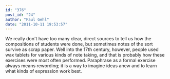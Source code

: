 ```yaml
---
id: "376"
post_id: "24"
author: "Paul Gehl"
date: "2011-10-11 19:53:57"
---
```

We really don't have too many clear, direct sources to tell us how the compositions of students were done, but sometimes notes of the sort survive as scrap paper. Well into the 17th century, however, people used wax tablets for various kinds of note taking, and that is probably how these exercises were most often performed. Paraphrase as a formal exercise always means rewording; it is a way to imagine ideas anew and to learn what kinds of expression work best.
